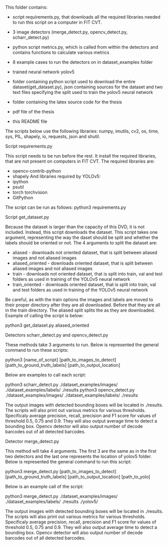 This folder contains:
- script requirements.py, that downloads all the required libraries needed to run this script on a computer
  in FIT CVT.

- 3 image detectors (merge_detect.py, opencv_detect.py, scharr_detect.py)

- python script metrics.py, which is called from within the detectors and contains functions
  to calculate various metrics

- 8 example cases to run the detectors on in dataset_examples folder

- trained neural network yolov5

- folder containing python script used to download the entire dataset(get_dataset.py), json containing
  sources for the dataset and two text files specifying the split used to train the yolov5 neural network

- folder containing the latex source code for the thesis

- pdf file of the thesis

- this README file

The scripts below use the following libraries: numpy, imutils, cv2, os, time, sys, PIL, shapely, io, requests,
json and shutil.


Script requirements.py

This script needs to be run before the rest. It install the required libraries, that are not present on computers
in FIT CVT. The required libraries are:
- opencv-contrib-python
- shapely
And libraries required by YOLOv5:
- ipython
- psutil
- torch torchvision
- GitPython

The script can be run as follows:
python3 requirements.py



Script get_dataset.py

Because the dataset is larger than the capacity of this DVD, it is not included. Instead, this script downloads the dataset.
This script takes one argument, representing the way the daset should be split and whether the labels should be oriented or not.
The 4 arguments to split the dataset are:

- aliased 		 - downloads not oriented dataset, that is split between aliased images and not aliased images
- aliased_oriented - downloads oriented dataset, that is split between aliased images and not aliased images
- train 		 - downloads not oriented dataset, that is split into train, val and test folders as used in training
	               of the YOLOv5 neural network
- train_oriented   - downloads oriented dataset, that is split into train, val and test folders as used in
                     training of the YOLOv5 neural network

Be careful, as with the train options the images and labels are moved to their proper directory after they are all
downloaded. Before that they are all in the train directory. The aliased split splits the as they are downloaded.
Example of calling the script is below:

python3 get_dataset.py aliased_oriented




Detectors scharr_detect.py and opencv_detect.py

These methods take 3 arguments to run. Below is represented the general command to run these scripts:

python3 [name_of_script] [path_to_images_to_detect] [path_to_ground_truth_labels] [path_to_output_location]

Below are examples to call each script:

python3 scharr_detect.py ./dataset_examples/images/ ./dataset_examples/labels/ ./results
python3 opencv_detect.py ./dataset_examples/images/ ./dataset_examples/labels/ ./results

The output images with detected bounding boxes will be located in ./results. The scripts will also
print out various metrics for various thresholds. Specificaly average precision, recall, precision
and F1 score for values of threshold 0.5, 0.75 and 0.9. They will also output average time to detect
a bounding box. Opencv detector will also output number of decode barcodes out of all detected barcodes.




Detector merge_detect.py

This method will take 4 arguments. The first 3 are the same as in the first two detectors and the last one
represents the location of yolov5 folder. Below is represented the general command to run this script:

python3 merge_detect.py [path_to_images_to_detect] [path_to_ground_truth_labels] [path_to_output_location] [path_to_yolo]

Below is an example call of the script:

python3 merge_detect.py ./dataset_examples/images/ ./dataset_examples/labels/ ./results ./yolov5/

The output images with detected bounding boxes will be located in ./results. The scripts will also
print out various metrics for various thresholds. Specificaly average precision, recall, precision
and F1 score for values of threshold 0.5, 0.75 and 0.9. They will also output average time to detect
a bounding box. Opencv detector will also output number of decode barcodes out of all detected barcodes.


